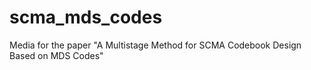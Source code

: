 # scma_mds_codes
Media for the paper "A Multistage Method for SCMA Codebook Design Based on MDS Codes"
